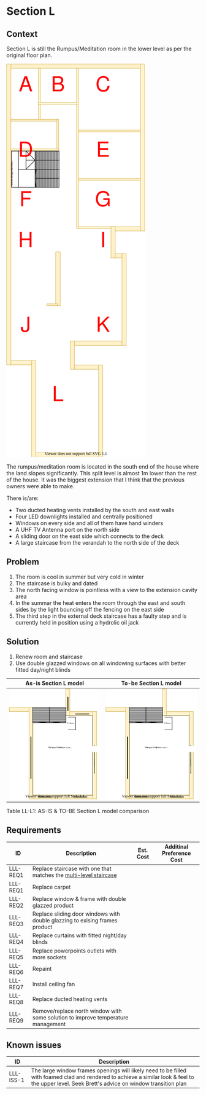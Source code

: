 # Section L

## Context
Section L is still the Rumpus/Meditation room in the lower level as per the original floor plan. 

![TO-BE lower-level diagram](Lower-Level-TO-BE-sections.svg)

The rumpus/meditation room is located in the south end of the house where the land slopes significantly. This split level is almost 1m lower than the rest of the house. It was the biggest extension that I think that the previous owners were able to make.

There is/are:
* Two ducted heating vents installed by the south and east walls
* Four LED downlights installed and centrally positioned
* Windows on every side and all of them have hand winders
* A UHF TV Antenna port on the north side
* A sliding door on the east side which  connects to the deck
* A large staircase from the verandah to the north side of the deck

## Problem
1.  The room is cool in summer but very cold in winter
2. The staircase is bulky and dated
3. The north facing window is pointless with a view to the extension cavity area
4. In the summar the heat enters the room through the east and south sides by the light bouncing off the fencing on the east side 
5. The third step in the external deck staircase has a faulty step and is currently held in position using a hydrolic oil jack 

## Solution
1. Renew room and staircase
2. Use double glazzed windows on all windowing surfaces with better fitted day/night blinds

|As-is Section L model| To-be Section L model|
|---|---|
|![AS-IS lower-level Section L diagram](Lower-Level-AS-IS-section-L.svg)|![TO-BE lower-level Section L diagram](Lower-Level-TO-BE-section-L.svg)|

Table LL-L1: AS-IS & TO-BE Section L model comparison

## Requirements
|ID|Description|Est. Cost|Additinal Preference Cost|
|---|---|---|--|
|LLL-REQ1|Replace staircase with one that matches the [multi-level staircase](./section-DF-requirements.md)||
|LLL-REQ1|Replace carpet||
|LLL-REQ2|Replace window & frame with double glazzed product||
|LLL-REQ3|Replace sliding door windows with double glazzing to exising frames product||
|LLL-REQ4|Replace curtains with fitted night/day blinds||
|LLL-REQ5|Replace powerpoints outlets with more sockets||
|LLL-REQ6|Repaint||
|LLL-REQ7|Install ceiling fan||
|LLL-REQ8|Replace ducted heating vents||
|LLL-REQ9|Remove/replace north window with some solution to improve temperature management||

## Known issues
|ID|Description|
|---|---|
|LLL-ISS-1|The large window frames openings will likely need to be filled with foamed clad and rendered to achieve a similar look & feel to the upper level. Seek Brett's advice on window transition plan|